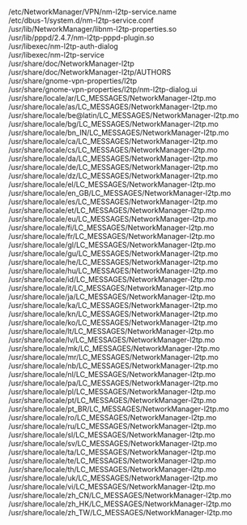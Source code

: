 /etc/NetworkManager/VPN/nm-l2tp-service.name  
/etc/dbus-1/system.d/nm-l2tp-service.conf  
/usr/lib/NetworkManager/libnm-l2tp-properties.so  
/usr/lib/pppd/2.4.7/nm-l2tp-pppd-plugin.so  
/usr/libexec/nm-l2tp-auth-dialog  
/usr/libexec/nm-l2tp-service  
/usr/share/doc/NetworkManager-l2tp  
/usr/share/doc/NetworkManager-l2tp/AUTHORS  
/usr/share/gnome-vpn-properties/l2tp  
/usr/share/gnome-vpn-properties/l2tp/nm-l2tp-dialog.ui  
/usr/share/locale/ar/LC\_MESSAGES/NetworkManager-l2tp.mo  
/usr/share/locale/as/LC\_MESSAGES/NetworkManager-l2tp.mo  
/usr/share/locale/be@latin/LC\_MESSAGES/NetworkManager-l2tp.mo  
/usr/share/locale/bg/LC\_MESSAGES/NetworkManager-l2tp.mo  
/usr/share/locale/bn\_IN/LC\_MESSAGES/NetworkManager-l2tp.mo  
/usr/share/locale/ca/LC\_MESSAGES/NetworkManager-l2tp.mo  
/usr/share/locale/cs/LC\_MESSAGES/NetworkManager-l2tp.mo  
/usr/share/locale/da/LC\_MESSAGES/NetworkManager-l2tp.mo  
/usr/share/locale/de/LC\_MESSAGES/NetworkManager-l2tp.mo  
/usr/share/locale/dz/LC\_MESSAGES/NetworkManager-l2tp.mo  
/usr/share/locale/el/LC\_MESSAGES/NetworkManager-l2tp.mo  
/usr/share/locale/en\_GB/LC\_MESSAGES/NetworkManager-l2tp.mo  
/usr/share/locale/es/LC\_MESSAGES/NetworkManager-l2tp.mo  
/usr/share/locale/et/LC\_MESSAGES/NetworkManager-l2tp.mo  
/usr/share/locale/eu/LC\_MESSAGES/NetworkManager-l2tp.mo  
/usr/share/locale/fi/LC\_MESSAGES/NetworkManager-l2tp.mo  
/usr/share/locale/fr/LC\_MESSAGES/NetworkManager-l2tp.mo  
/usr/share/locale/gl/LC\_MESSAGES/NetworkManager-l2tp.mo  
/usr/share/locale/gu/LC\_MESSAGES/NetworkManager-l2tp.mo  
/usr/share/locale/he/LC\_MESSAGES/NetworkManager-l2tp.mo  
/usr/share/locale/hu/LC\_MESSAGES/NetworkManager-l2tp.mo  
/usr/share/locale/id/LC\_MESSAGES/NetworkManager-l2tp.mo  
/usr/share/locale/it/LC\_MESSAGES/NetworkManager-l2tp.mo  
/usr/share/locale/ja/LC\_MESSAGES/NetworkManager-l2tp.mo  
/usr/share/locale/ka/LC\_MESSAGES/NetworkManager-l2tp.mo  
/usr/share/locale/kn/LC\_MESSAGES/NetworkManager-l2tp.mo  
/usr/share/locale/ko/LC\_MESSAGES/NetworkManager-l2tp.mo  
/usr/share/locale/lt/LC\_MESSAGES/NetworkManager-l2tp.mo  
/usr/share/locale/lv/LC\_MESSAGES/NetworkManager-l2tp.mo  
/usr/share/locale/mk/LC\_MESSAGES/NetworkManager-l2tp.mo  
/usr/share/locale/mr/LC\_MESSAGES/NetworkManager-l2tp.mo  
/usr/share/locale/nb/LC\_MESSAGES/NetworkManager-l2tp.mo  
/usr/share/locale/nl/LC\_MESSAGES/NetworkManager-l2tp.mo  
/usr/share/locale/pa/LC\_MESSAGES/NetworkManager-l2tp.mo  
/usr/share/locale/pl/LC\_MESSAGES/NetworkManager-l2tp.mo  
/usr/share/locale/pt/LC\_MESSAGES/NetworkManager-l2tp.mo  
/usr/share/locale/pt\_BR/LC\_MESSAGES/NetworkManager-l2tp.mo  
/usr/share/locale/ro/LC\_MESSAGES/NetworkManager-l2tp.mo  
/usr/share/locale/ru/LC\_MESSAGES/NetworkManager-l2tp.mo  
/usr/share/locale/sl/LC\_MESSAGES/NetworkManager-l2tp.mo  
/usr/share/locale/sv/LC\_MESSAGES/NetworkManager-l2tp.mo  
/usr/share/locale/ta/LC\_MESSAGES/NetworkManager-l2tp.mo  
/usr/share/locale/te/LC\_MESSAGES/NetworkManager-l2tp.mo  
/usr/share/locale/th/LC\_MESSAGES/NetworkManager-l2tp.mo  
/usr/share/locale/uk/LC\_MESSAGES/NetworkManager-l2tp.mo  
/usr/share/locale/vi/LC\_MESSAGES/NetworkManager-l2tp.mo  
/usr/share/locale/zh\_CN/LC\_MESSAGES/NetworkManager-l2tp.mo  
/usr/share/locale/zh\_HK/LC\_MESSAGES/NetworkManager-l2tp.mo  
/usr/share/locale/zh\_TW/LC\_MESSAGES/NetworkManager-l2tp.mo  
